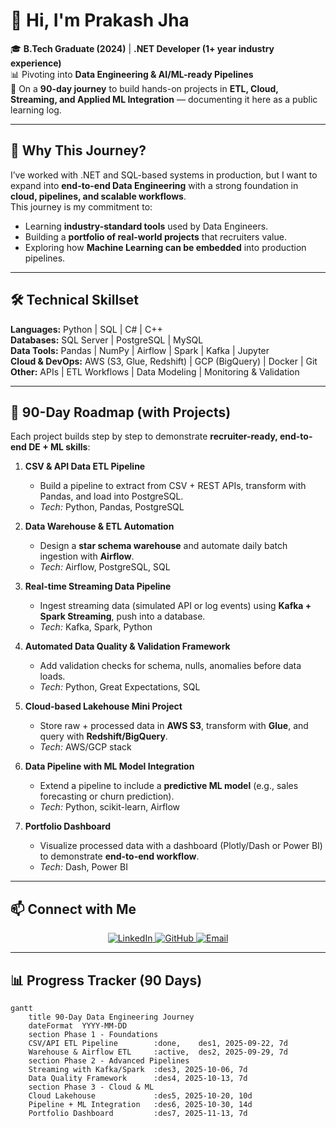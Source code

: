 # 👋 Hi, I'm Prakash Jha  

🎓 **B.Tech Graduate (2024)** | **.NET Developer (1+ year industry experience)**  
📊 Pivoting into **Data Engineering & AI/ML-ready Pipelines**  
🚀 On a **90-day journey** to build hands-on projects in **ETL, Cloud, Streaming, and Applied ML Integration** — documenting it here as a public learning log.  

---

## 🌟 Why This Journey?  
I’ve worked with .NET and SQL-based systems in production, but I want to expand into **end-to-end Data Engineering** with a strong foundation in **cloud, pipelines, and scalable workflows**.  
This journey is my commitment to:  
- Learning **industry-standard tools** used by Data Engineers.  
- Building a **portfolio of real-world projects** that recruiters value.  
- Exploring how **Machine Learning can be embedded** into production pipelines.  

---

## 🛠️ Technical Skillset  

**Languages:** Python | SQL | C# | C++  
**Databases:** SQL Server | PostgreSQL | MySQL  
**Data Tools:** Pandas | NumPy | Airflow | Spark | Kafka | Jupyter  
**Cloud & DevOps:** AWS (S3, Glue, Redshift) | GCP (BigQuery) | Docker | Git  
**Other:** APIs | ETL Workflows | Data Modeling | Monitoring & Validation  

---

## 🚀 90-Day Roadmap (with Projects)  

Each project builds step by step to demonstrate **recruiter-ready, end-to-end DE + ML skills**:  

1. **CSV & API Data ETL Pipeline**  
   - Build a pipeline to extract from CSV + REST APIs, transform with Pandas, and load into PostgreSQL.  
   - *Tech:* Python, Pandas, PostgreSQL  

2. **Data Warehouse & ETL Automation**  
   - Design a **star schema warehouse** and automate daily batch ingestion with **Airflow**.  
   - *Tech:* Airflow, PostgreSQL, SQL  

3. **Real-time Streaming Data Pipeline**  
   - Ingest streaming data (simulated API or log events) using **Kafka + Spark Streaming**, push into a database.  
   - *Tech:* Kafka, Spark, Python  

4. **Automated Data Quality & Validation Framework**  
   - Add validation checks for schema, nulls, anomalies before data loads.  
   - *Tech:* Python, Great Expectations, SQL  

5. **Cloud-based Lakehouse Mini Project**  
   - Store raw + processed data in **AWS S3**, transform with **Glue**, and query with **Redshift/BigQuery**.  
   - *Tech:* AWS/GCP stack  

6. **Data Pipeline with ML Model Integration**  
   - Extend a pipeline to include a **predictive ML model** (e.g., sales forecasting or churn prediction).  
   - *Tech:* Python, scikit-learn, Airflow  

7. **Portfolio Dashboard**  
   - Visualize processed data with a dashboard (Plotly/Dash or Power BI) to demonstrate **end-to-end workflow**.  
   - *Tech:* Dash, Power BI  

---


## 📫 Connect with Me  

<p align="center">
  <a href="https://www.linkedin.com/in/your-linkedin/">
    <img src="https://img.shields.io/badge/LinkedIn-Prakash%20Jha-blue?style=for-the-badge&logo=linkedin" alt="LinkedIn">
  </a>
  <a href="https://github.com/prakashjha-dev">
    <img src="https://img.shields.io/badge/GitHub-PrakashJha-black?style=for-the-badge&logo=github" alt="GitHub">
  </a>
  <a href="mailto:prakashjha050201@gmail.com">
    <img src="https://img.shields.io/badge/Email-Contact%20Me-red?style=for-the-badge&logo=gmail" alt="Email">
  </a>
</p>

---

## 📊 Progress Tracker (90 Days)  

```mermaid
gantt
    title 90-Day Data Engineering Journey
    dateFormat  YYYY-MM-DD
    section Phase 1 - Foundations
    CSV/API ETL Pipeline        :done,    des1, 2025-09-22, 7d
    Warehouse & Airflow ETL     :active,  des2, 2025-09-29, 7d
    section Phase 2 - Advanced Pipelines
    Streaming with Kafka/Spark  :des3, 2025-10-06, 7d
    Data Quality Framework      :des4, 2025-10-13, 7d
    section Phase 3 - Cloud & ML
    Cloud Lakehouse             :des5, 2025-10-20, 10d
    Pipeline + ML Integration   :des6, 2025-10-30, 14d
    Portfolio Dashboard         :des7, 2025-11-13, 7d




